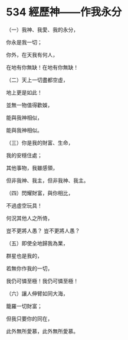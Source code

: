 # 534 經歷神——作我永分

（一）我神、我愛、我的永分，

你永是我一切；

你外，在天我有何人，

在地有你無缺！在地有你無缺！

（二）天上一切盡都空虛，

地上更是如此！

並無一物值得歡娛，

能與我神相似，

能與我神相似。

（三）你是我的財富、生命，

我的安穩住處；

其他事物，我雖感領，

但非我神、我主，但非我神、我主。

（四）閃耀財富，與你相比，

不過虛空玩具！

何況其他人之所倚，

豈不更將人愚？ 豈不更將人愚？

（五）即使全地歸我為業，

群星也是我的，

若無你作我的一切，

我仍可憐至極！我仍可憐至極！

（六）讓人伸臂如同大海，

籠羅一切財富；

但我只要你的同在，

此外無所愛慕，此外無所愛慕。

